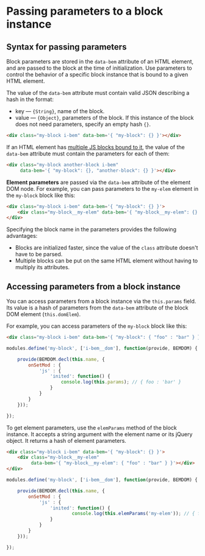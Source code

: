 # Passing parameters to a block instance

## Syntax for passing parameters

Block parameters are stored in the `data-bem` attribute of an HTML element, and are passed to the block at the time of initialization. Use parameters to control the behavior of a specific block instance that is bound to a given HTML element.

The value of the `data-bem` attribute must contain valid JSON describing a hash in the format:

-   key — `{String}`, name of the block.
-   value — `{Object}`, parameters of the block. If this instance of the block does not need
    parameters, specify an empty hash `{}`.

```html
<div class="my-block i-bem" data-bem='{ "my-block": {} }'></div>
```

If an HTML element has [multiple JS blocks bound to it](./i-bem-js-html-binding.en.md#one-html-element-to-multiple-js-blocks), the value of the `data-bem` attribute must contain the parameters for each of them:

```html
<div class="my-block another-block i-bem"
     data-bem='{ "my-block": {}, "another-block": {} }'></div>
```

**Element parameters** are passed via the `data-bem` attribute of the element DOM node. For example, you can pass parameters to the `my-elem` element in the `my-block` block like this:

```html
<div class="my-block i-bem" data-bem='{ "my-block": {} }'>
    <div class="my-block__my-elem" data-bem='{ "my-block__my-elem": {} }'></div>
</div>
```

Specifying the block name in the parameters provides the following advantages:

-   Blocks are initialized faster, since the value of the `class` attribute doesn't have to be parsed.
-   Multiple blocks can be put on the same HTML element without having to multiply its attributes.

## Accessing parameters from a block instance

You can access parameters from a block instance via the `this.params` field. Its value is a hash of parameters from the `data-bem` attribute of the block DOM element (`this.domElem`).

For example, you can access parameters of the `my-block` block like this:

```html
<div class="my-block i-bem" data-bem='{ "my-block": { "foo" : "bar" } }'></div>
```

```js
modules.define('my-block', ['i-bem__dom'], function(provide, BEMDOM) {

    provide(BEMDOM.decl(this.name, {
        onSetMod : {
            'js' : {
                'inited': function() {
                    console.log(this.params); // { foo : 'bar' }
                }
            }
        }
    }));

});
```

To get element parameters, use the `elemParams` method of the block instance. It accepts a string argument with the element name or its jQuery object. It returns a hash of element parameters.

```html
<div class="my-block i-bem" data-bem='{ "my-block": {} }'>
    <div class="my-block__my-elem"
         data-bem='{ "my-block__my-elem": { "foo" : "bar" } }'></div>
</div>
```

```js
modules.define('my-block', ['i-bem__dom'], function(provide, BEMDOM) {

    provide(BEMDOM.decl(this.name, {
        onSetMod : {
            'js' : {
                'inited': function() {
                        console.log(this.elemParams('my-elem')); // { foo : 'bar' }
                }
            }
        }
    }));

});
```

